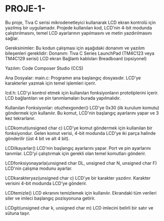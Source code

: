 # PROJE-1- 
Bu proje, Tiva C serisi mikrodenetleyici kullanarak LCD ekran kontrolü için yazılmış bir uygulamadır. Projede kullanılan kod, LCD'nin 4-bit modunda çalıştırılmasını, temel LCD ayarlarının yapılmasını ve metin yazdırılmasını sağlar.

Gereksinimler: Bu kodun çalışması için aşağıdaki donanım ve yazılım bileşenleri gereklidir:
Donanım:
Tiva C Series LaunchPad (TM4C123 veya TM4C129 serisi)
LCD ekran
Bağlantı kabloları
Breadboard (opsiyonel)

Yazılım:
Code Composer Studio (CCS)

Ana Dosyalar:
main.c: Programın ana başlangıç dosyasıdır.
LCD'ye karakterler yazmak için temel işlemleri içerir.

lcd.h:
LCD'yi kontrol etmek için kullanılan fonksiyonların prototiplerini içerir.
LCD bağlantıları ve pin tanımlamaları burada yapılmalıdır.

Kullanılan Fonksiyonlar:
otuzhexgonder()
LCD'ye 0x30 (ilk kurulum komutu) göndermek için kullanılır.
Bu komut, LCD'nin başlangıç ayarlarını yapar ve 3 kez tekrarlanır.

LCDkomut(unsigned char c)
LCD'ye komut göndermek için kullanılan bir fonksiyondur.
Gelen komut verisi, 4-bit modunda LCD'ye iki parça halinde gönderilir (üst 4 bit ve alt 4 bit).

LCDilkayarlar()
LCD'nin başlangıç ayarlarını yapar.
Port ve pin ayarlarını tanımlar.
LCD'yi çalıştırmak için gerekli olan temel komutları gönderir.

LCDfonksiyonayarla(unsigned char DL, unsigned char N, unsigned char F)
LCD'nin çalışma modunu ayarlar.

LCDkarakteryaz(unsigned char c)
LCD'ye bir karakter yazdırır.
Karakter verisini 4-bit modunda LCD'ye gönderir.

LCDtemizle()
LCD ekranını temizlemek için kullanılır.
Ekrandaki tüm verileri siler ve imleci başlangıç pozisyonuna getirir.

LCDgit(unsigned char k, unsigned char m)
LCD imlecini belirli bir satır ve sütuna taşır.
